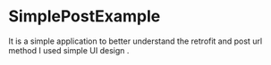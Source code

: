 # SimplePostExample
It is a simple application to better understand the retrofit and post url method
I used simple UI design .

